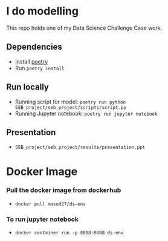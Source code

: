 # I do modelling

This repo holds one of my Data Science Challenge Case work.

## Dependencies

* Install [poetry](https://github.com/python-poetry/poetry)
* Run `poetry install`


## Run locally

* Running script for model: `poetry run python SEB_project/seb_project/scripts/script.py`
* Running Jupyter notebook: `poetry run jupyter notebook`

## Presentation 

* `SEB_project/seb_project/results/presentation.ppt`

# Docker Image
### Pull the docker image from dockerhub
* `docker pull masud27/ds-env`

### To run jupyter notebook
* `docker container run -p 8888:8888 ds-env`
